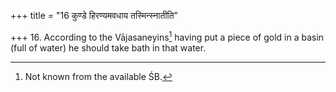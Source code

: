 +++
title = "16 कुण्डे हिरण्यमवधाय तस्मिन्स्नातीति"

+++
16. According to the Vājasaneyins[^1] having put a piece of gold in a basin (full of water) he should take bath in that water.  


[^1]: Not known from the available ŚB.  
